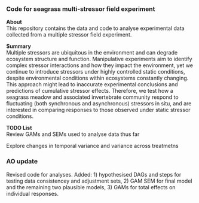 ### Code for seagrass multi-stressor field experiment <br />

**About** <br />
This repository contains the data and code to analyse experimental data collected from a multiple stressor field experiment. <br />

**Summary** <br />
Multiple stressors are ubiquitous in the environment and can degrade ecosystem structure and function. Manipulative experiments aim to identify complex stressor interactions and how they impact the environment, yet we continue to introduce stressors under highly controlled static conditions, despite environmental conditions within ecosystems constantly changing. This approach might lead to inaccurate experimental conclusions and predictions of cumulative stressor effects. Therefore, we test how a seagrass meadow and associated invertebrate community respond to fluctuating (both synchronous and asynchronous) stressors in situ, and are interested in comparing responses to those observed under static stressor conditions.

**TODO List** <br />
Review GAMs and SEMs used to analyse data thus far <br />

Explore changes in temporal variance and variance across treatmetns <br />



### AO update
Revised code for analyses. Added: 1) hypothesised DAGs and steps for testing data consistencey and adjustment sets, 2) GAM SEM for final model and the remaining two plausible models, 3) GAMs for total effects on individual responses.
